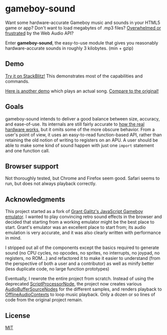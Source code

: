 gameboy-sound
=============

Want some hardware-accurate Gameboy music and sounds in your HTML5 game or app? Don't want to load megabytes of .mp3 files? [Overwhelmed or frustrated](https://blog.mecheye.net/2017/09/i-dont-know-who-the-web-audio-api-is-designed-for/) by the Web Audio API?

Enter **gameboy-sound**, the easy-to-use module that gives you reasonably hardware-accurate sounds in roughly 3 kilobytes. (min + gzip)


Demo
-----

[Try it on StackBlitz!](https://stackblitz.com/edit/gameboy-sound?file=index.js) This demonstrates most of the capabilities and commands.

[Here is another demo](https://stackblitz.com/edit/gameboy-sound-ogirxm?file=index.js) which plays an actual song. [Compare to the original!](https://www.youtube.com/watch?v=junOznRmxmU)


Goals
-----

gameboy-sound intends to deliver a good balance between size, accuracy, and ease-of-use. Its internals are still fairly accurate to [how the real hardware works](http://gbdev.gg8.se/wiki/articles/Gameboy_sound_hardware), but it omits some of the more obscure behavior. From a user's point of view, it uses an easy-to-read function-based API, rather than retaining the old notion of writing to registers on an APU. A user should be able to make some kind of sound happen with just one `import` statement and one function call.


Browser support
---------------

Not thoroughly tested, but Chrome and Firefox seem good. Safari seems to run, but does not always playback correctly.


Acknowledgments
---------------

This project started as a fork of [Grant Galitz's JavaScript Gameboy emulator](https://github.com/taisel/GameBoy-Online). I wanted to play convincing retro sound effects in the browser and decided that starting from a working emulator might be the best place to start. Grant's emulator was an excellent place to start from; its audio emulation is very accurate, and it was also clearly written with performance in mind.

I stripped out all of the components except the basics required to generate sound (no CPU cycles, no opcodes, no sprites, no interrupts, no joypad, no registers, no ROM...) and refactored it to make it easier to understand (from the perspective of both a user and a contributor) as well as minify better (less duplicate code, no large function prototypes)

Eventually, I rewrote the entire project from scratch. Instead of using the deprecated [ScriptProcessorNode](https://developer.mozilla.org/en-US/docs/Web/API/ScriptProcessorNode), the project now creates various [AudioBufferSourceNodes](https://developer.mozilla.org/en-US/docs/Web/API/AudioBufferSourceNode) for the different samples, and renders playback to [OfflineAudioContexts](https://developer.mozilla.org/en-US/docs/Web/API/OfflineAudioContext) to loop music playback. Only a dozen or so lines of code from the original project remain. 


License
-------
[MIT](/LICENSE)
